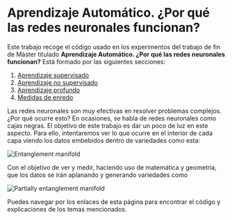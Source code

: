 # Aprendizaje Automático. ¿Por qué las redes neuronales funcionan?

Este trabajo recoge el código usado en los experimentos del trabajo de fin de Máster titulado **Aprendizaje Automático.
¿Por qué las redes neuronales funcionan?** Está formado por las siguientes secciones:

1. [Aprendizaje supervisado](/Aprendizaje-Automatico-Medidas-De-Enredo/aprendizaje_supervisado)
2. [Aprendizaje no supervisado](aprendizaje_no_supervisado)
3. [Aprendizaje profundo](aprendizaje_profundo)
4. [Medidas de enredo](medidas_enredo)

Las redes neuronales son muy efectivas en resolver problemas complejos. ¿Por qué ocurre esto? 
En ocasiones, se habla de redes neuronales como cajas negras. El objetivo de este trabajo es dar un poco de luz en este aspecto. 
Para ello, intentaremos ver lo que ocurre en el interior de cada capa viendo los datos embebidos dentro de variedades como esta:

![Entanglement manifold](aprendizaje-automatico-medidas-de-enredo/_images/entanglement_manifold.png)

Con el objetivo de ver y medir, haciendo uso de matemática y geometría, que los datos se irán aplanando y generando variedades como

![Partially entanglement manifold](aprendizaje-automatico-medidas-de-enredo/_images/partially_entanglement_manifold.jpg)

Puedes navegar por los enlaces de esta página para encontrar el código y explicaciones de los temas mencionados.
